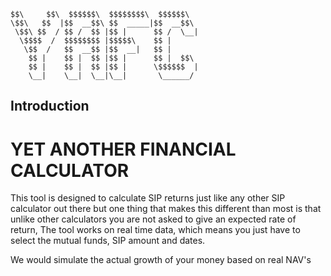```
$$\     $$\  $$$$$$\  $$$$$$$$\  $$$$$$\  
\$$\   $$  |$$  __$$\ $$  _____|$$  __$$\ 
 \$$\ $$  / $$ /  $$ |$$ |      $$ /  \__|
  \$$$$  /  $$$$$$$$ |$$$$$\    $$ |      
   \$$  /   $$  __$$ |$$  __|   $$ |      
    $$ |    $$ |  $$ |$$ |      $$ |  $$\ 
    $$ |    $$ |  $$ |$$ |      \$$$$$$  |
    \__|    \__|  \__|\__|       \______/
```

## Introduction
# YET ANOTHER FINANCIAL CALCULATOR
This tool is designed to calculate SIP returns just like any other SIP calculator out there but one thing that makes this different than most is that unlike other calculators you are not asked to give an expected rate of return,
The tool works on real time data, which means you just have to select the mutual funds, SIP amount and dates. 

We would simulate the actual growth of your money based on real NAV's
